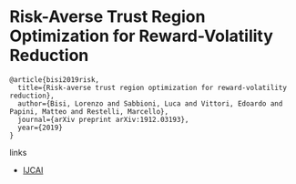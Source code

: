 # Risk-Averse Trust Region Optimization for Reward-Volatility Reduction
```
@article{bisi2019risk,
  title={Risk-averse trust region optimization for reward-volatility reduction},
  author={Bisi, Lorenzo and Sabbioni, Luca and Vittori, Edoardo and Papini, Matteo and Restelli, Marcello},
  journal={arXiv preprint arXiv:1912.03193},
  year={2019}
}
```

links
- [IJCAI](https://www.ijcai.org/proceedings/2020/632)
